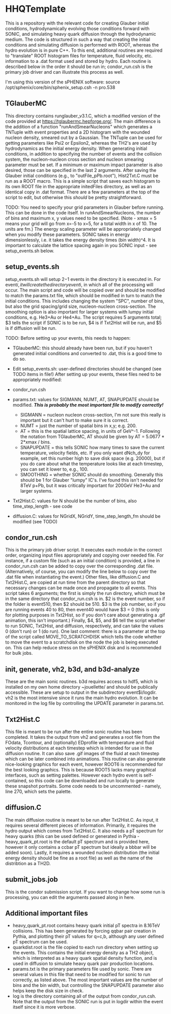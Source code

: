 # HHQTemplate #
This is a repository with the relevant code for creating Glauber initial conditions, hydrodynamically evolving those conditions forward with SONIC, and simulating heavy quark diffusion through the hydrodynamic medium. The code is structured in such a way that creating the initial conditions and simulating diffusion is performed with ROOT, whereas the hydro evolution is in pure C++. To this end, additional routines are required to "translate" ROOT histogram files for temperature, fluid velocity, etc. information to a .dat format used and stored by hydro. Each routine is described below in the order it should be run in; condor_run.csh is the primary job driver and can illustrate this process as well.

I'm using this version of the sPHENIX software:
source /opt/sphenix/core/bin/sphenix_setup.csh -n pro.538

## TGlauberMC ##
This directory contains runglauber_v3.1.C, which a modified version of the code provided at https://tglaubermc.hepforge.org/. The main difference is the addition of a function "runAndSmearNucleons" which generates a TNTuple with event properties and a 2D histogram with the wounded nucleon density, smeared out by a Gaussian. The TNTuple can be used for getting parameters like Psi2 or Epsilon2, whereas the TH2's are used by hydrodynamics as the initial energy density. When generating initial conditions, in addition to specifying the number of events and the collision system, the nucleon-nucleon cross section and nucleon smearing parameter must be set. If a minimum or maximum impact parameter is also desired, those can be specified in the last 2 arguments.
After saving the Glauber initial conditions (e.g., to "outFile_pPb.root"), Hist2Txt.C must be run as a ROOT macro. This is a simple script that saves each histogram to its own ROOT file in the appropriate initedFiles directory, as well as an identical copy in .dat format. There are a few parameters at the top of the script to edit, but otherwise this *should* be pretty straightforward.

TODO: You need to specify your grid parameters in Glauber before running. This can be done in the code itself. In runAndSmearNucleons, the number of bins and maximum x, y values need to be specified. (Note - xmax = 5 means your grid will go from x=-5 to x=5, for a total width in x of 10. The units are fm.) The energy scaling parameter will be appropriately changed when you modify these parameters. SONIC takes in energy dimensionlessly, i.e. it takes the energy density times (bin width)^4. It is important to calculate the lattice spacing again in you SONIC input - see setup_events.sh below.

## setup_events.sh ##
setup_events.sh will setup $2-$1 events in the directory it is executed in. For event$i, it will create the directory event$i, in which all of the processing will occur. The main script and code will be copied over and should be modified to match the params.txt file, which should be modified in turn to match the initial conditions. This includes changing the system "SPC", number of bins, but also the grid spacing/grid size, nucleon-nucleon cross-section. The smoothing option is also important for larger systems with lumpy initial conditions, e.g. He3+Au or He4+Au. The script requires 5 arguments total; $3 tells the script if SONIC is to be run, $4 is if Txt2Hist will be run, and $5 is if diffusion will be run.

TODO: Before setting up your events, this needs to happen:<br>
* TGlauberMC: this should already have been run, but if you haven't generated initial conditions and converted to .dat, this is a good time to do so.
* Edit setup_events.sh: user-defined directories should be changed (see TODO items in file!)
After setting up your events, these files need to be appropriately modified:
* condor_run.csh
* params.txt: values for SIGMANN, NUMT, AT, SNAPUPDATE should be modified. ***This is probably the most important file to modify correctly!***
  * SIGMANN = nucleon nucleon cross-section, I'm not sure this really is important but it can't hurt to make sure it is correct.<br>
  * NUMT = just the number of spatial bins in x,y; e.g. 200.
  * AT = this is the spatial lattice spacing, in units of GeV^-1. Following the notation from TGlauberMC, AT should be given by AT = 5.0677 * 2*xmax / bins.
  * SNAPUPDATE = this tells SONIC how many times to save the current temperature, velocity fields, etc. If you only want dNch_dy for example, set this number high to save disk space (e.g. 20000), but if you do care about what the temperature looks like at each timestep, you can set it lower to, e.g., 100.
  * SMOOTHING = whether SONIC should do smoothing. Generally this should be 1 for Glauber "lumpy" IC's. I've found this isn't needed for 8TeV p+Pb, but it was critically important for 200GeV He3+Au and larger systems.

* Txt2Hist.C: values for N should be the number of bins, also time_step_length - see code
* diffusion.C: values for NGridX, NGridY, time_step_length_fm should be modified (see TODO)

## condor_run.csh ##
This is the primary job driver script. It executes each module in the correct order, organizing input files appropriately and copying over needed file. For instance, if a custom file (such as an initial condition) is provided, a line in condor_run.csh can be added to copy over the corresponding .dat file. (Alternatively, of course, you can modify the line below to copy over the .dat file when instantiating the event.) Other files, like diffusion.C and Txt2Hist.C, are copied at run time from the parent directory so that necessary changes can be made once and propagate to all events.
This script takes 6 arguments; the first is simply the run directory, which must be in the same directory that condor_run.csh is in. $2 is the event number, so if the folder is event510, then $2 should be 510. $3 is the job number, so if you are running events 40 to 80, then event40 would have $3 = 0 (this is only for plotting purposes in Txt2Hist, so if you don't care about generating a .gif animation, this isn't important.) Finally, $4, $5, and $6 tell the script whether to run SONIC, Txt2Hist, and diffusion, respectively, and can take the values 0 (don't run) or 1 (do run).
One last comment: there is a parameter at the top of the script called MOVE_TO_SCRATCHDISK which tells the code whether to move the event to a scratchdisk on the node the job is being executed on. This can help reduce stress on the sPHENIX disk and is recommended for bulk jobs.

## init, generate, vh2, b3d, and b3d-analyze ##
These are the main sonic routines. b3d requires access to hdf5, which is installed on my own home directory ~jouellette/ and should be publically accessible. These are setup to output in the subdirectory event$i/logdir. vh2 is the most intensive since it runs the main hydro evolution. It can be monitored in the log file by controlling the UPDATE parameter in params.txt.

## Txt2Hist.C ##
This file is meant to be run after the entire sonic routine has been completed. It takes the output from vh2 and generates a root file from the FOdata, Tcontour, and (optionally) EDprofile with temperature and fluid velocity distributions at each timestep which is intended for use in the diffusion routine. It can also save .gif images of the fluid at each timestep which can be later combined into animations.
This routine can also generate nice-looking graphics for each event, however ROOT6 is recommended for the best looking graphics. This is because ROOT5 lacks many graphical interfaces, such as setting palettes. However each hydro event is self-contained, so this code can be downloaded and run locally to generate these snapshot portraits. Some code needs to be uncommented - namely, line 270, which sets the palette.

## diffusion.C ##
The main diffusion routine is meant to be run after Txt2Hist.C. As input, it requires several different pieces of information. Primarily, it requires the hydro output which comes from Txt2Hist.C. It also needs a pT spectrum for heavy quarks (this can be used defined or generated in Pythia - heavy_quark_pt.root is the default pT spectrum and is provided here, however it only contains a ccbar pT spectrum but ideally a bbbar will be added soon). Lastly, it requires a wounded nucleon distribution (the initial energy density should be fine as a root file) as well as the name of the distribtion as a TH2D.

## submit_jobs.job ##
This is the condor submission script. If you want to change how some run is processing, you can edit the arguments passed along in here.


## Additional important files ##

* heavy_quark_pt.root contains heavy quark initial pT spectra in 8.16TeV collisions. This has been generated by forcing qqbar pair creation in Pythia, and plotting their pT values for q=c,b, although any user defined pT spectrum can be used.
* quarkdist.root is the file copied to each run directory when setting up the events. This contains the initial energy density as a TH2 object, which is interpreted as a heavy quark spatial density function, and is used in diffusion to simulate heavy quark pair production locations.
* params.txt is the primary parameters file used by sonic. There are several values in this file that need to be modified for sonic to run correctly, as listed above. The most important values are the number of bins and the bin width, but controlling the SNAPUPDATE parameter also helps keep the disk size in check.
* log is the directory containing all of the output from condor_run.csh. Note that the output from the SONIC run is put in logdir within the event itself since it is more verbose.
